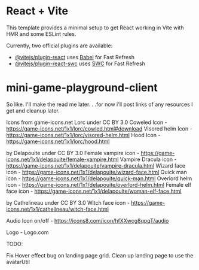# React + Vite

This template provides a minimal setup to get React working in Vite with HMR and some ESLint rules.

Currently, two official plugins are available:

- [@vitejs/plugin-react](https://github.com/vitejs/vite-plugin-react/blob/main/packages/plugin-react/README.md) uses [Babel](https://babeljs.io/) for Fast Refresh
- [@vitejs/plugin-react-swc](https://github.com/vitejs/vite-plugin-react-swc) uses [SWC](https://swc.rs/) for Fast Refresh

# mini-game-playground-client

So like. I'll make the read me later. . .for now i'll post links of any resources I get and cleanup later.

Icons from game-icons.net
Lorc under CC BY 3.0
Coweled Icon - https://game-icons.net/1x1/lorc/cowled.html#download
Visored helm Icon - https://game-icons.net/1x1/lorc/visored-helm.html
Hood Icon - https://game-icons.net/1x1/lorc/hood.html

by Delapouite under CC BY 3.0
Female vampire icon - https://game-icons.net/1x1/delapouite/female-vampire.html
Vampire Dracula icon - https://game-icons.net/1x1/delapouite/vampire-dracula.html
Wizard face icon - https://game-icons.net/1x1/delapouite/wizard-face.html
Quick man icon - https://game-icons.net/1x1/delapouite/quick-man.html
Overlord helm icon - https://game-icons.net/1x1/delapouite/overlord-helm.html
Female elf face icon - https://game-icons.net/1x1/delapouite/woman-elf-face.html

by Cathelineau under CC BY 3.0
Witch face icon - https://game-icons.net/1x1/cathelineau/witch-face.html

Audio Icon on/off - https://icons8.com/icon/hfXXwcg8qpqT/audio

Logo - Logo.com

TODO:

Fix Hover effect bug on landing page grid.
Clean up landing page to use the avatarUtil
